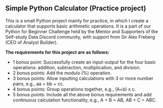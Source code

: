 ## Simple Python Calculator (Practice project)
This is a small Python project mainly for practice, in which I create a calculator that supports basic arithmetic operations. It is a part of our Python for Beginner Challenge held by the Mentor and Supporters of the Self-study Data Discord community, with support from Sir Alex Freberg (CEO of Analyst Builder).

**The requirements for this project are as follows:**  
- 1 bonus point: Successfully create an input-output for the four basic operations: addition, subtraction, multiplication, and division.
- 2 bonus points: Add the modulo (%) operation.
- 3 bonus points: Allow inputting calculations with 3 or more number pairs, e.g., aa + bb + cc.
- 4 bonus points: Group operations together, e.g., (A+b) x c.
- 5 bonus points: Include all the above bonus requirements and add continuous calculation functionality, e.g., A + B = AB, AB + C = ABC.
